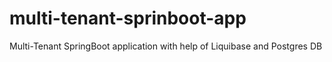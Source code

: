 # multi-tenant-sprinboot-app
Multi-Tenant SpringBoot application with help of Liquibase and Postgres DB
